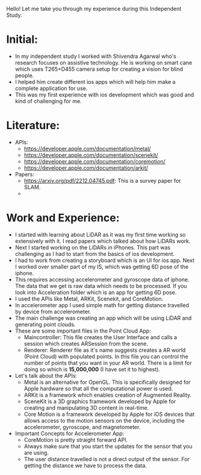 Hello!
Let me take you through my experience during this Independent Study.

# Initial:
* In my independent study I worked with Shivendra Agarwal who's research focuses on assistive technology. He is working on
smart cane which uses T265+D455 camera setup for creating a vision for blind people.
* I helped him create different ios apps which will help him make a complete application for use.
* This was my first experience with ios development which was good and kind of challenging for me.

# Literature:
* APIs:
    * https://developer.apple.com/documentation/metal/
    * https://developer.apple.com/documentation/scenekit/
    * https://developer.apple.com/documentation/coremotion/
    * https://developer.apple.com/documentation/arkit/
* Papers: 
    * https://arxiv.org/pdf/2212.04745.pdf: This is a survey paper for SLAM.
    * 

# Work and Experience:
* I started with learning about LiDAR as it was my first time working so extensively with it. I read papers which talked about 
how LiDARs work. 
* Next I started working on the LiDARs in iPhones. This part was challenging as I had to start from the basics of ios development.
* I had to work from creating a storyboard which is an UI for ios app. Next I worked over smaller part of my IS, which was getting 
6D pose of the iphone.
* This requires accessing accelerometer and gyroscope data of iphone. The data that we get is raw data which needs to be processed.
If you look into Acceleration folder which is an app for getting 6D pose.
* I used the APIs like Metal, ARKit, Scenekit, and CoreMotion.
* In accelerometer app I used simple math for getting distance travelled by device from accelerometer.
* The main challenge was creating an app which will be using LiDAR and generating point clouds.
* These are some important files in the Point Cloud App:
    * Maincontroller: This file creates the User Interface and calls a session which creates ARSession from the scene.
    * Renderer: Renderer file as it's name suggests creates a AR world (Point Cloud) with populated points. In this file you can
    control the number of points that you want in your AR world. There is a limit for doing so which is **15,000,000** (I have set it to highest).
* Let's talk about the APIs:
    * Metal is an alternative for OpenGL. This is specifically designed for Apple hardware so that all the computational power is used.
    * ARKit is a framework which enables creation of Augmented Reality.
    * SceneKit is a 3D graphics framework developed by Apple for creating and manipulating 3D content in real-time.
    * Core Motion is a framework developed by Apple for iOS devices that allows access to the motion sensors on the device, including the accelerometer, gyroscope, and magnetometer. 
* Important Concepts for Accelerometer App:
    * CoreMotion is pretty straight forward API.
    * Always make sure that you start the updates for the sensor that you are using. 
    * The user distance travelled is not a direct output of the sensor. For getting the distance we have to process the data.
    

